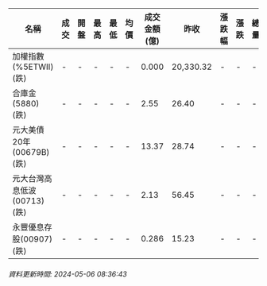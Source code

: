 | 名稱 | 成交 | 開盤 | 最高 | 最低 | 均價 | 成交金額(億) | 昨收 | 漲跌幅 | 漲跌 | 總量 | 昨量 | 振幅 |
| -------- | -------- | -------- | -------- |-------- | -------- | -------- |-------- |-------- |-------- | -------- | -------- |-------- |
|加權指數(%5ETWII) (跌)|-|-|-|-|-|0.000|20,330.32|-|-|-|-|0.00%|
|合庫金(5880) (跌)|-|-|-|-|-|2.55|26.40|-|-|-|-|0.00%|
|元大美債20年(00679B) (跌)|-|-|-|-|-|13.37|28.74|-|-|-|-|0.00%|
|元大台灣高息低波(00713) (跌)|-|-|-|-|-|2.13|56.45|-|-|-|-|0.00%|
|永豐優息存股(00907) (跌)|-|-|-|-|-|0.286|15.23|-|-|-|-|0.00%|
###### 資料更新時間: 2024-05-06 08:36:43
